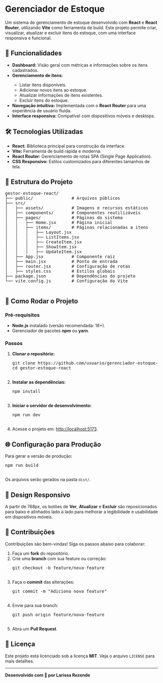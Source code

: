 <body>

  <h1>Gerenciador de Estoque</h1>
  <p>Um sistema de gerenciamento de estoque desenvolvido com <strong>React</strong> e <strong>React Router</strong>, utilizando <strong>Vite</strong> como ferramenta de build. Este projeto permite criar, visualizar, atualizar e excluir itens do estoque, com uma interface responsiva e funcional.</p>

  <h2>🚀 Funcionalidades</h2>
  <ul>
    <li><strong>Dashboard:</strong> Visão geral com métricas e informações sobre os itens cadastrados.</li>
    <li><strong>Gerenciamento de itens:</strong></li>
    <ul>
      <li>Listar itens disponíveis.</li>
      <li>Adicionar novos itens ao estoque.</li>
      <li>Atualizar informações de itens existentes.</li>
      <li>Excluir itens do estoque.</li>
    </ul>
    <li><strong>Navegação intuitiva:</strong> Implementada com o <strong>React Router</strong> para uma experiência de usuário fluida.</li>
    <li><strong>Interface responsiva:</strong> Compatível com dispositivos móveis e desktops.</li>
  </ul>

  <h2>🛠️ Tecnologias Utilizadas</h2>
  <ul>
    <li><strong>React:</strong> Biblioteca principal para construção da interface.</li>
    <li><strong>Vite:</strong> Ferramenta de build rápida e moderna.</li>
    <li><strong>React Router:</strong> Gerenciamento de rotas SPA (Single Page Application).</li>
    <li><strong>CSS Responsivo:</strong> Estilos customizados para diferentes tamanhos de tela.</li>
  </ul>

  <h2>📂 Estrutura do Projeto</h2>
  <pre class="code-block">
gestor-estoque-react/
├── public/               # Arquivos públicos
├── src/
│   ├── assets/           # Imagens e recursos estáticos
│   ├── components/       # Componentes reutilizáveis
│   ├── pages/            # Páginas do sistema
│   │   ├── Home.jsx      # Página inicial
│   │   ├── items/        # Páginas relacionadas a itens
│   │   │   ├── Layout.jsx
│   │   │   ├── ListItems.jsx
│   │   │   ├── CreateItem.jsx
│   │   │   ├── ShowItem.jsx
│   │   │   ├── UpdateItem.jsx
│   ├── App.jsx           # Componente raiz
│   ├── main.jsx          # Ponto de entrada
│   ├── router.jsx        # Configuração de rotas
│   ├── styles.css        # Estilos globais
├── package.json          # Dependências do projeto
└── vite.config.js        # Configuração do Vite
  </pre>

  <h2>🔧 Como Rodar o Projeto</h2>
  <h3>Pré-requisitos</h3>
  <ul>
    <li><strong>Node.js</strong> instalado (versão recomendada: 18+).</li>
    <li>Gerenciador de pacotes <strong>npm</strong> ou <strong>yarn</strong>.</li>
  </ul>

  <h3>Passos</h3>
  <ol>
    <li><strong>Clonar o repositório:</strong></li>
    <pre class="code-block">
git clone https://github.com/usuario/gerenciador-estoque-react.git
cd gestor-estoque-react
    </pre>
    <li><strong>Instalar as dependências:</strong></li>
    <pre class="code-block">
npm install
    </pre>
    <li><strong>Iniciar o servidor de desenvolvimento:</strong></li>
    <pre class="code-block">
npm run dev
    </pre>
    <li>Acesse o projeto em: <a href="http://localhost:5173" target="_blank">http://localhost:5173</a>.</li>
  </ol>

  <h2>🌐 Configuração para Produção</h2>
  <p>Para gerar a versão de produção:</p>
  <pre class="code-block">
npm run build
  </pre>
  <p>Os arquivos serão gerados na pasta <code>dist/</code>.</p>

  <h2>🎨 Design Responsivo</h2>
  <p>A partir de 768px, os botões de <strong>Ver</strong>, <strong>Atualizar</strong> e <strong>Excluir</strong> são reposicionados para baixo e alinhados lado a lado para melhorar a legibilidade e usabilidade em dispositivos móveis.</p>

  <h2>🤝 Contribuições</h2>
  <p>Contribuições são bem-vindas! Siga os passos abaixo para colaborar:</p>
  <ol>
    <li>Faça um <strong>fork</strong> do repositório.</li>
    <li>Crie uma <strong>branch</strong> com sua feature ou correção:</li>
    <pre class="code-block">
git checkout -b feature/nova-feature
    </pre>
    <li>Faça o <strong>commit</strong> das alterações:</li>
    <pre class="code-block">
git commit -m "Adiciona nova feature"
    </pre>
    <li>Envie para sua branch:</li>
    <pre class="code-block">
git push origin feature/nova-feature
    </pre>
    <li>Abra um <strong>Pull Request</strong>.</li>
  </ol>

  <h2>📜 Licença</h2>
  <p>Este projeto está licenciado sob a licença <strong>MIT</strong>. Veja o arquivo <code>LICENSE</code> para mais detalhes.</p>

  <hr>
  <p><strong>Desenvolvido com 💙 por Larissa Rezende</strong><p>

</body>
</html>



